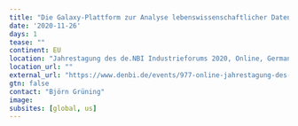 ```yaml
---
title: "Die Galaxy-Plattform zur Analyse lebenswissenschaftlicher Daten"
date: '2020-11-26'
days: 1
tease: ""
continent: EU
location: "Jahrestagung des de.NBI Industrieforums 2020, Online, Germany"
location_url: ""
external_url: "https://www.denbi.de/events/977-online-jahrestagung-des-de-nbi-industrieforums-2020"
gtn: false
contact: "Björn Grüning"
image: 
subsites: [global, us]
---
```

